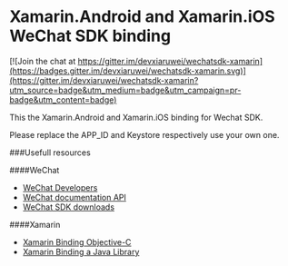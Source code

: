 Xamarin.Android and Xamarin.iOS WeChat SDK binding
=======

[![Join the chat at https://gitter.im/devxiaruwei/wechatsdk-xamarin](https://badges.gitter.im/devxiaruwei/wechatsdk-xamarin.svg)](https://gitter.im/devxiaruwei/wechatsdk-xamarin?utm_source=badge&utm_medium=badge&utm_campaign=pr-badge&utm_content=badge)

This the Xamarin.Android and Xamarin.iOS binding for Wechat SDK.

Please replace the APP_ID and Keystore respectively use your own one.

###Usefull resources

####WeChat

* [WeChat Developers](http://dev.wechat.com)
* [WeChat documentation API](http://dev.wechat.com/wechatapi/documentation)
* [WeChat SDK downloads](http://dev.wechat.com/wechatapi/download)

####Xamarin

* [Xamarin Binding Objective-C](http://developer.xamarin.com/guides/ios/advanced_topics/binding_objective-c/)
* [Xamarin Binding a Java Library](http://developer.xamarin.com/guides/android/advanced_topics/java_integration_overview/binding_a_java_library_%28.jar%29%2F)
